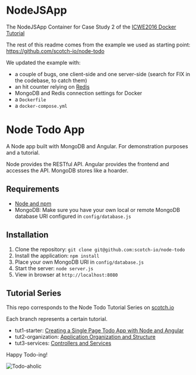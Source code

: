 # NodeJSApp
The NodeJSApp Container for Case Study 2 of the [ICWE2016 Docker Tutorial](http://icwe2016.inf.usi.ch/program/tutorials/docker)

The rest of this readme comes from the example we used as starting point: https://github.com/scotch-io/node-todo

We updated the example with:

- a couple of bugs, one client-side and one server-side (search for FIX in the codebase, to catch them)
- an hit counter relying on [Redis](http://redis.io)
- MongoDB and Redis connection settings for Docker
- a `Dockerfile`
- a `docker-compose.yml`

# Node Todo App

A Node app built with MongoDB and Angular. For demonstration purposes and a tutorial.

Node provides the RESTful API. Angular provides the frontend and accesses the API. MongoDB stores like a hoarder.

## Requirements

- [Node and npm](http://nodejs.org)
- MongoDB: Make sure you have your own local or remote MongoDB database URI configured in `config/database.js`

## Installation

1. Clone the repository: `git clone git@github.com:scotch-io/node-todo`
2. Install the application: `npm install`
3. Place your own MongoDB URI in `config/database.js`
3. Start the server: `node server.js`
4. View in browser at `http://localhost:8080`

## Tutorial Series

This repo corresponds to the Node Todo Tutorial Series on [scotch.io](http://scotch.io)

Each branch represents a certain tutorial.
- tut1-starter: [Creating a Single Page Todo App with Node and Angular](http://scotch.io/tutorials/javascript/creating-a-single-page-todo-app-with-node-and-angular)
- tut2-organization: [Application Organization and Structure](https://scotch.io/tutorials/node-and-angular-to-do-app-application-organization-and-structure)
- tut3-services: [Controllers and Services](https://scotch.io/tutorials/node-and-angular-to-do-app-controllers-and-services)

Happy Todo-ing!

![Todo-aholic](http://i.imgur.com/ikyqgrn.png)
